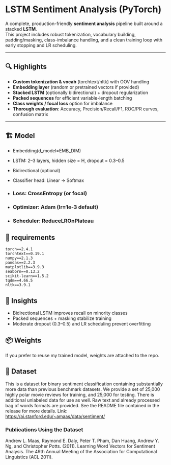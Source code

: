 # LSTM Sentiment Analysis (PyTorch)

A complete, production-friendly **sentiment analysis** pipeline built around a stacked **LSTM**.  
This project includes robust tokenization, vocabulary building, padding/masking, class-imbalance handling, and a clean training loop with early stopping and LR scheduling.

---

## 🔍 Highlights
- **Custom tokenization & vocab** (torchtext/nltk) with OOV handling
- **Embedding layer** (random or pretrained vectors if provided)
- **Stacked LSTM** (optionally bidirectional) + dropout regularization
- **Packed sequences** for efficient variable-length batching
- **Class weights / focal loss** option for imbalance
- **Thorough evaluation**: Accuracy, Precision/Recall/F1, ROC/PR curves, confusion matrix

---

## 🏗️ Model
- Embedding(d_model=EMB_DIM)
- LSTM: 2–3 layers, hidden size = H, dropout = 0.3–0.5
- Bidirectional (optional)
- Classifier head: Linear → Softmax

- ### Loss: CrossEntropy (or focal)
- ### Optimizer: Adam (lr=1e-3 default)
- ### Scheduler: ReduceLROnPlateau

## 🧾 requirements
```text
torch==2.4.1
torchtext==0.19.1
numpy==2.1.3
pandas==2.2.3
matplotlib==3.9.3
seaborn==0.13.2
scikit-learn==1.5.2
tqdm==4.66.5
nltk==3.9.1
```

## 📌 Insights
- Bidirectional LSTM improves recall on minority classes
- Packed sequences + masking stabilize training
- Moderate dropout (0.3–0.5) and LR scheduling prevent overfitting

## 📦 Weights
If you prefer to reuse my trained model, weights are attached to the repo.

## 📁 Dataset
This is a dataset for binary sentiment classification containing substantially more data than previous benchmark datasets. We provide a set of 25,000 highly polar movie reviews for training, and 25,000 for testing. There is additional unlabeled data for use as well. Raw text and already processed bag of words formats are provided. See the README file contained in the release for more details.
Link: https://ai.stanford.edu/~amaas/data/sentiment/

### Publications Using the Dataset
Andrew L. Maas, Raymond E. Daly, Peter T. Pham, Dan Huang, Andrew Y. Ng, and Christopher Potts. (2011). Learning Word Vectors for Sentiment Analysis. The 49th Annual Meeting of the Association for Computational Linguistics (ACL 2011).
